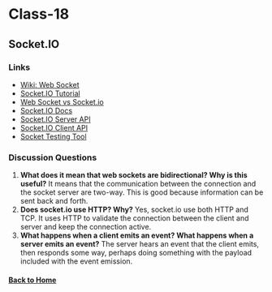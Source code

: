 # Class-18
## Socket.IO

### Links
- [Wiki: Web Socket](https://en.wikipedia.org/wiki/WebSocket)
- [Socket.IO Tutorial](https://www.tutorialspoint.com/socket.io/)
- [Web Socket vs Socket.io](https://www.educba.com/websocket-vs-socket-io/)
- [Socket.IO Docs](https://socket.io/docs/)
- [Socket.IO Server API](https://socket.io/docs/server-api)
- [Socket.IO Client API](https://socket.io/docs/client-api)
- [Socket Testing Tool](https://amritb.github.io/socketio-client-tool/)


### Discussion Questions
1. **What does it mean that web sockets are bidirectional? Why is this useful?** It means that the communication between the connection and the socket server are two-way. This is good because information can be sent back and forth.
2. **Does socket.io use HTTP? Why?** Yes, socket.io use both HTTP and TCP. It uses HTTP to validate the connection between the client and server and keep the connection active.
3. **What happens when a client emits an event? What happens when a server emits an event?** The server hears an event that the client emits, then responds some way, perhaps doing something with the payload included with the event emission.


#### [Back to Home](README.md)